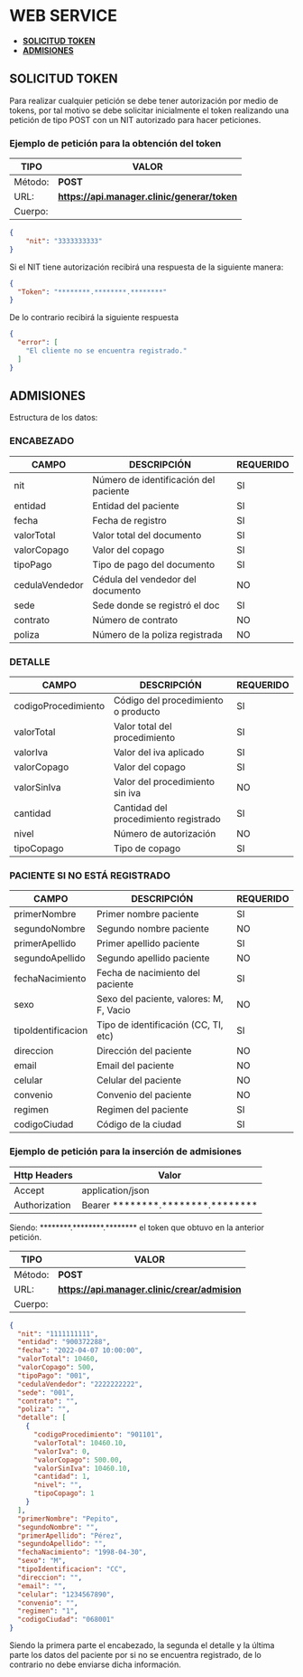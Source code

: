 # <h1>**WEB SERVICE**</h1>
- [**SOLICITUD TOKEN**](#token)
- [**ADMISIONES**](#admisiones)

## <h2 id="token">**SOLICITUD TOKEN**</h2> 

Para realizar cualquier petición se debe tener autorización por medio de tokens, por tal motivo se debe solicitar inicialmente el token realizando una petición de tipo POST con un NIT autorizado para hacer peticiones.

### Ejemplo de petición para la obtención del token

| TIPO | VALOR |
| ----- | ---- |
| Método: | **POST** |
| URL: | **https://api.manager.clinic/generar/token** |
| Cuerpo: |  |
```json
{
    "nit": "3333333333"
}
```

Si el NIT tiene autorización recibirá una respuesta de la siguiente manera:

```json
{
  "Token": "********.********.********"
}
```

De lo contrario recibirá la siguiente respuesta

```json
{
  "error": [
    "El cliente no se encuentra registrado."
  ]
}
```

## <h2 id="admisiones">**ADMISIONES**</h2>

Estructura de los datos:

### **ENCABEZADO**
| CAMPO | DESCRIPCIÓN | REQUERIDO |
| ----- | ---- | --- |
| nit | Número de identificación del paciente | SI |
| entidad | Entidad del paciente | SI |
| fecha | Fecha de registro | SI |
| valorTotal	| Valor total del documento | SI |
| valorCopago	| Valor del copago | SI |
| tipoPago	| Tipo de pago del documento | SI |
| cedulaVendedor	| Cédula del vendedor del documento | NO |
| sede	| Sede donde se registró el doc | SI |
| contrato	| Número de contrato | NO |
| poliza	| Número de la poliza registrada | NO |


### **DETALLE**
| CAMPO | DESCRIPCIÓN | REQUERIDO |
| ----- | ---- | --- |
| codigoProcedimiento | Código del procedimiento o producto | SI |
| valorTotal | Valor total del procedimiento | SI |
| valorIva	| Valor del iva aplicado | SI |
| valorCopago	| Valor del copago | SI |
| valorSinIva	| Valor del procedimiento sin iva | NO |
| cantidad	| Cantidad del procedimiento registrado | SI |
| nivel	| Número de autorización | NO |
| tipoCopago | Tipo de copago | SI |


### **PACIENTE SI NO ESTÁ REGISTRADO**
| CAMPO | DESCRIPCIÓN | REQUERIDO |
| ----- | ---- | --- |
| primerNombre | Primer nombre paciente | SI |
| segundoNombre | Segundo nombre paciente | NO |
| primerApellido	| Primer apellido paciente | SI |
| segundoApellido	| Segundo apellido paciente | NO |
| fechaNacimiento	| Fecha de nacimiento del paciente | SI |
| sexo	| 	Sexo del paciente, valores: M, F, Vacio | NO |
| tipoIdentificacion	| Tipo de identificación (CC, TI, etc) | SI |
| direccion | Dirección del paciente | NO |
| email | 	Email del paciente	 | NO |
| celular | Celular del paciente | NO |
| convenio | Convenio del paciente | NO |
| regimen | Regimen del paciente | SI |
| codigoCiudad | Código de la ciudad | SI |

### Ejemplo de petición para la inserción de admisiones

| Http Headers | Valor |
| ----- | ---- |
| Accept | application/json |
| Authorization | Bearer \*\*\*\*\*\*\*\*.\*\*\*\*\*\*\*\*.\*\*\*\*\*\*\*\* |

Siendo: \*\*\*\*\*\*\*\*.\*\*\*\*\*\*\*\*.\*\*\*\*\*\*\*\* el token que obtuvo en la anterior petición.

| TIPO | VALOR |
| ----- | ---- |
| Método: | **POST** |
| URL: | **https://api.manager.clinic/crear/admision** |
| Cuerpo: |  |
```json
{
  "nit": "1111111111",
  "entidad": "900372288",
  "fecha": "2022-04-07 10:00:00",
  "valorTotal": 10460,
  "valorCopago": 500,
  "tipoPago": "001",
  "cedulaVendedor": "2222222222",
  "sede": "001",
  "contrato": "",
  "poliza": "",
  "detalle": [
    {
      "codigoProcedimiento": "901101",
      "valorTotal": 10460.10,
      "valorIva": 0,
      "valorCopago": 500.00,
      "valorSinIva": 10460.10,
      "cantidad": 1,
      "nivel": "",
      "tipoCopago": 1
    }
  ],
  "primerNombre": "Pepito",
  "segundoNombre": "",
  "primerApellido": "Pérez",
  "segundoApellido": "",
  "fechaNacimiento": "1998-04-30",
  "sexo": "M",
  "tipoIdentificacion": "CC",
  "direccion": "",
  "email": "",
  "celular": "1234567890",
  "convenio": "",
  "regimen": "1",
  "codigoCiudad": "068001"
}
```

Siendo la primera parte el encabezado, la segunda el detalle y la última parte los datos del paciente por si no se encuentra registrado, de lo contrario no debe enviarse dicha información.
